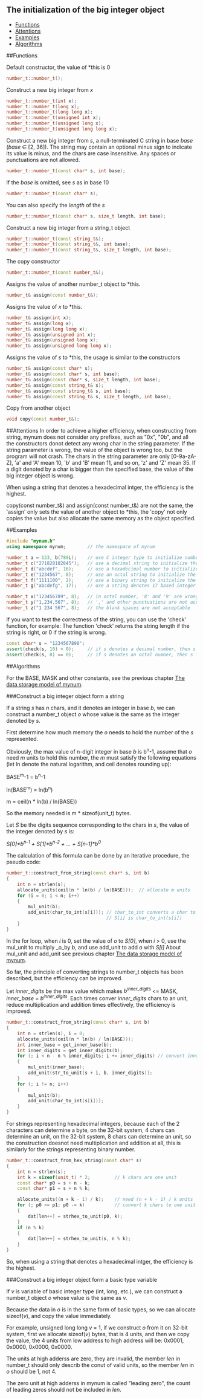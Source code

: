 The initialization of the big integer object
-------------

 * [Functions](#functions)
 * [Attentions](#attentions)
 * [Examples](#examples)
 * [Algorithms](#algorithms)

##Functions

Default constructor, the value of \*this is 0
```C++
number_t::number_t();
```

Construct a new big integer from _x_
```C++
number_t::number_t(int x);
number_t::number_t(long x);
number_t::number_t(long long x);
number_t::number_t(unsigned int x);
number_t::number_t(unsigned long x);
number_t::number_t(unsigned long long x);
```

Construct a new big integer from _s_, a null-terminated C string in base _base_ (_base_ ∈ [2, 36]).
The string may contain an optional minus sign to indicate its value is minus, and the chars are case insensitive.
Any spaces or punctuations are not allowed.
```C++
number_t::number_t(const char* s, int base);
```

If the _base_ is omitted, see _s_ as in base 10
```C++
number_t::number_t(const char* s);
```

You can also specify the _length_ of the _s_
```C++
number_t::number_t(const char* s, size_t length, int base);
```

Construct a new big integer from a string_t object
```C++
number_t::number_t(const string_t&);
number_t::number_t(const string_t&, int base);
number_t::number_t(const string_t&, size_t length, int base);
```

The copy constructor
```C++
number_t::number_t(const number_t&);
```

Assigns the value of another number_t object to *this.
```C++
number_t& assign(const number_t&);
```

Assigns the value of _x_ to *this.
```C++
number_t& assign(int x);
number_t& assign(long x);
number_t& assign(long long x);
number_t& assign(unsigned int x);
number_t& assign(unsigned long x);
number_t& assign(unsigned long long x);
```

Assigns the value of _s_ to *this, the usage is similar to the constructors
```C++
number_t& assign(const char* s);
number_t& assign(const char* s, int base);
number_t& assign(const char* s, size_t length, int base);
number_t& assign(const string_t& s);
number_t& assign(const string_t& s, int base);
number_t& assign(const string_t& s, size_t length, int base);
```

Copy from another object
```C++
void copy(const number_t&);
```

##Attentions
In order to achieve a higher efficiency, when constructing from string, mynum does not consider any prefixes, such as "0x", "0b", and all the constructors donot detect any wrong char in the string parameter.
If the string parameter is wrong, the value of the object is wrong too, but the program will not crash.
The chars in the string parameter are only [0-9a-zA-Z], 'a' and 'A' mean 10, 'b' and 'B' mean 11, and so on, 'z' and 'Z' mean 35.
If a digit denoted by a char is bigger than the specified base, the value of the big integer object is wrong. 

When using a string that denotes a hexadecimal intger, the efficiency is the highest.

copy(const number_t&) and assign(const number_t&) are not the same, the 'assign' only sets the value of another object to *this, the 'copy' not only copies the value but also allocate the same memory as the object specified.

##Examples
```C++
#include "mynum.h"
using namespace mynum;        // the namespace of mynum

number_t a = 123, b(789L);    // use C integer type to initialize number_t objects
number_t c("271828182845");   // use a decimal string to initialize the object
number_t d("abcdef", 16);     // use a hexadecimal number to initialize the object
number_t e("1234567", 8);     // use an octal string to initialize the object
number_t f("1111100", 2);     // use a binary string to initialize the object
number_t g("abcdefg", 17);    // use a string denotes 17 based integer

number_t x("123456789", 8);   // in octal number, '8' and '9' are wrong, so the value of x is wrong
number_t y("1,234,567", 8);   // ',' and other punctuations are not acceptable
number_t z("1 234 567", 8);   // the blank spaces are not acceptable
```

If you want to test the correctness of the string, you can use the 'check' function, for example:
The function 'check' returns the string length if the string is right, or 0 if the string is wrong.
```C++
const char* s = "1234567890";
assert(check(s, 10) > 0);     // if s denotes a decimal number, then s is correct
assert(check(s, 8) == 0);     // if s denotes an octal number, then s is wrong
```

##Algorithms

For the BASE, MASK and other constants, see the previous chapter [The data storage model of mynum](https://github.com/brotherbeer/mydocument/blob/master/mynum/Storage.md).

###Construct a big integer object form a string

If a string _s_ has _n_ chars, and it denotes an integer in base _b_, we can construct a number_t object _o_ whose value is the same as the integer denoted by _s_.

First determine how much memory the _o_ needs to hold the number of the _s_ represented.

Obviously, the max value of n-digit integer in base _b_ is b<sup>n</sup>-1, assume that _o_ need _m_ units to hold this number, the _m_ must satisfy the following equations (let ln denote the natural logarithm, and ceil denotes rounding up):

BASE<sup>m</sup>-1 = b<sup>n</sup>-1

ln(BASE<sup>m</sup>) = ln(b<sup>n</sup>)

m = ceil(n * ln(b) / ln(BASE))

So the memory needed is m * sizeof(unit_t) bytes.

Let _S_ be the digits sequence corresponding to the chars in _s_, the value of the integer denoted by _s_ is:

_S[0]\*b<sup>n-1</sup> + S[1]\*b<sup>n-2</sup> + ... + S[n-1]\*b<sup>0</sup>_

The calculation of this formula can be done by an iterative procedure, the pseudo code:
```C++
number_t::construct_from_string(const char* s, int b)
{
    int n = strlen(s);
    allocate_units(ceil(n * ln(b) / ln(BASE)));  // allocate m units
    for (i = 0; i < n; i++)
    {
        mul_unit(b);
        add_unit(char_to_int(s[i])); // char_to_int converts a char to int
                                     // S[i] is char_to_int(s[i])
    }
}
```
In the for loop, when _i_ is 0, set the value of _o_ to _S[0]_, when _i_ > 0, use the mul_unit to multiply _o_by _b_, and use add_unit to add _o_ with _S[i]_
About mul_unit and add_unit see previous chapter [The data storage model of mynum](https://github.com/brotherbeer/mydocument/blob/master/mynum/Storage.md).

So far, the principle of converting strings to number_t objects has been described, but the efficiency can be improved.

Let _inner\_digits_ be the max value which makes _b<sup>inner\_digits</sup>_ <= MASK, _inner\_base_ = _b<sup>inner\_digits</sup>_. 
Each times conver _inner\_digits_ chars to an unit, reduce multiplication and addition times effectively, the efficiency is improved.
```C++
number_t::construct_from_string(const char* s, int b)
{
    int n = strlen(s), i = 0;
    allocate_units(ceil(n * ln(b) / ln(BASE)));
    int inner_base = get_inner_base(b);
    int inner_digits = get_inner_digits(b);
    for (; i < n - n % inner_digits; i += inner_digits) // convert inner_digits chars to one unit each time
    {
        mul_unit(inner_base);
        add_unit(str_to_unit(s + i, b, inner_digits)); 
    }
    for (; i != n; i++)
    {
        mul_unit(b);
        add_unit(char_to_int(s[i]));
    }
}
```

For strings representing hexadecimal integers, because each of the 2 characters can determine a byte, 
on the 32-bit system, 4 chars can determine an unit, on the 32-bit system, 8 chars can determine an unit, so the construction doesnot need multiplication and addition at all, this is similarly for the strings representing binary number.
```C++
number_t::construct_from_hex_string(const char* s)
{
    int n = strlen(s);
    int k = sizeof(unit_t) * 2;         // k chars are one unit
    const char* p0 = s + n - k;
    const char* p1 = s + n % k;

    allocate_units((n + k - 1) / k);    // need (n + k - 1) / k units
    for (; p0 >= p1; p0 -= k)           // convert k chars to one unit
    {
        dat[len++] = strhex_to_unit(p0, k); 
    }
    if (n % k)
    {
        dat[len++] = strhex_to_unit(s, n % k);
    }
}
```
So, when using a string that denotes a hexadecimal intger, the efficiency is the highest.

###Construct a big integer object form a basic type variable

If _v_ is variable of basic integer type (int, long, etc.), we can construct a number_t object _o_ whose value is the same as _v_.

Because the data in _o_ is in the same form of basic types, so we can allocate sizeof(_v_), and copy the value immediately.

For example, unsigned long long _v_ = 1, if we construct _o_ from it on 32-bit system, first we allocate sizeof(_v_) bytes, that is 4 units, and then we copy the value, the 4 units from low address to high address will be: 0x0001, 0x0000, 0x0000, 0x0000.

The units at high adderss are zero, they are invalid, the member _len_ in number_t should only describ the conut of valid units, so the member _len_ in _o_ should be 1, not 4.

The zero unit at high adderss in mynum is called "leading zero", the count of leading zeros should not be included in _len_.


